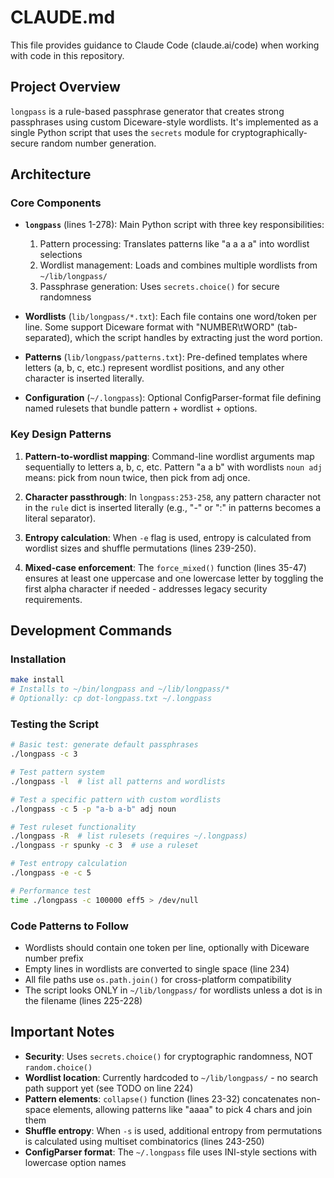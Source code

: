 # CLAUDE.md

This file provides guidance to Claude Code (claude.ai/code) when working with code in this repository.

## Project Overview

`longpass` is a rule-based passphrase generator that creates strong passphrases using custom Diceware-style wordlists. It's implemented as a single Python script that uses the `secrets` module for cryptographically-secure random number generation.

## Architecture

### Core Components

- **`longpass`** (lines 1-278): Main Python script with three key responsibilities:
  1. Pattern processing: Translates patterns like "a a a a" into wordlist selections
  2. Wordlist management: Loads and combines multiple wordlists from `~/lib/longpass/`
  3. Passphrase generation: Uses `secrets.choice()` for secure randomness

- **Wordlists** (`lib/longpass/*.txt`): Each file contains one word/token per line. Some support Diceware format with "NUMBER\tWORD" (tab-separated), which the script handles by extracting just the word portion.

- **Patterns** (`lib/longpass/patterns.txt`): Pre-defined templates where letters (a, b, c, etc.) represent wordlist positions, and any other character is inserted literally.

- **Configuration** (`~/.longpass`): Optional ConfigParser-format file defining named rulesets that bundle pattern + wordlist + options.

### Key Design Patterns

1. **Pattern-to-wordlist mapping**: Command-line wordlist arguments map sequentially to letters a, b, c, etc. Pattern "a a b" with wordlists `noun adj` means: pick from noun twice, then pick from adj once.

2. **Character passthrough**: In `longpass:253-258`, any pattern character not in the `rule` dict is inserted literally (e.g., "-" or ":" in patterns becomes a literal separator).

3. **Entropy calculation**: When `-e` flag is used, entropy is calculated from wordlist sizes and shuffle permutations (lines 239-250).

4. **Mixed-case enforcement**: The `force_mixed()` function (lines 35-47) ensures at least one uppercase and one lowercase letter by toggling the first alpha character if needed - addresses legacy security requirements.

## Development Commands

### Installation
```bash
make install
# Installs to ~/bin/longpass and ~/lib/longpass/*
# Optionally: cp dot-longpass.txt ~/.longpass
```

### Testing the Script
```bash
# Basic test: generate default passphrases
./longpass -c 3

# Test pattern system
./longpass -l  # list all patterns and wordlists

# Test a specific pattern with custom wordlists
./longpass -c 5 -p "a-b a-b" adj noun

# Test ruleset functionality
./longpass -R  # list rulesets (requires ~/.longpass)
./longpass -r spunky -c 3  # use a ruleset

# Test entropy calculation
./longpass -e -c 5

# Performance test
time ./longpass -c 100000 eff5 > /dev/null
```

### Code Patterns to Follow

- Wordlists should contain one token per line, optionally with Diceware number prefix
- Empty lines in wordlists are converted to single space (line 234)
- All file paths use `os.path.join()` for cross-platform compatibility
- The script looks ONLY in `~/lib/longpass/` for wordlists unless a dot is in the filename (lines 225-228)

## Important Notes

- **Security**: Uses `secrets.choice()` for cryptographic randomness, NOT `random.choice()`
- **Wordlist location**: Currently hardcoded to `~/lib/longpass/` - no search path support yet (see TODO on line 224)
- **Pattern elements**: `collapse()` function (lines 23-32) concatenates non-space elements, allowing patterns like "aaaa" to pick 4 chars and join them
- **Shuffle entropy**: When `-s` is used, additional entropy from permutations is calculated using multiset combinatorics (lines 243-250)
- **ConfigParser format**: The `~/.longpass` file uses INI-style sections with lowercase option names
